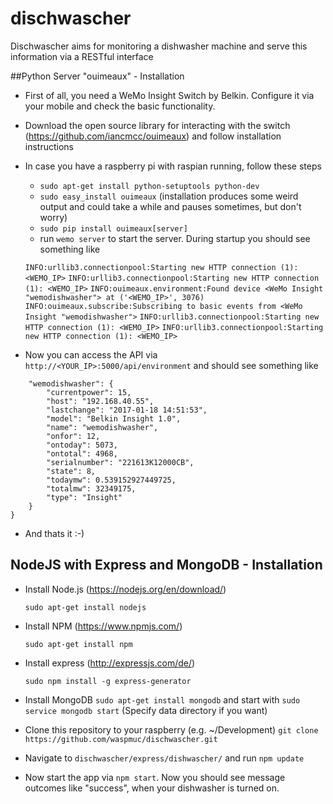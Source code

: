 # dischwascher
Dischwascher aims for monitoring a dishwasher machine and serve this information via a RESTful interface

##Python Server "ouimeaux" - Installation
* First of all, you need a WeMo Insight Switch by Belkin. Configure it via your mobile and check the basic functionality.
* Download the open source library for interacting with the switch (https://github.com/iancmcc/ouimeaux) and follow installation instructions
* In case you have a raspberry pi with raspian running, follow these steps
    * `sudo apt-get install python-setuptools python-dev`
    * `sudo easy_install ouimeaux` (installation produces some weird output and could take a while and pauses sometimes, but don't worry)
    * `sudo pip install ouimeaux[server]`
    * run `wemo server` to start the server. During startup you should see something like
    
    `INFO:urllib3.connectionpool:Starting new HTTP connection (1): <WEMO_IP>`
    `INFO:urllib3.connectionpool:Starting new HTTP connection (1): <WEMO_IP>`
    `INFO:ouimeaux.environment:Found device <WeMo Insight "wemodishwasher"> at ('<WEMO_IP>', 3076)`
    `INFO:ouimeaux.subscribe:Subscribing to basic events from <WeMo Insight "wemodishwasher">`
    `INFO:urllib3.connectionpool:Starting new HTTP connection (1): <WEMO_IP>`
    `INFO:urllib3.connectionpool:Starting new HTTP connection (1): <WEMO_IP>`

* Now you can access the API via `http://<YOUR_IP>:5000/api/environment` and should see something like
```json{
    "wemodishwasher": {
        "currentpower": 15, 
        "host": "192.168.40.55", 
        "lastchange": "2017-01-18 14:51:53", 
        "model": "Belkin Insight 1.0", 
        "name": "wemodishwasher", 
        "onfor": 12, 
        "ontoday": 5073, 
        "ontotal": 4968, 
        "serialnumber": "221613K12000CB", 
        "state": 8, 
        "todaymw": 0.539152927449725, 
        "totalmw": 32349175, 
        "type": "Insight"
    }
}
```

* And thats it :-)

## NodeJS with Express and MongoDB - Installation

* Install Node.js (https://nodejs.org/en/download/)
    
    `sudo apt-get install nodejs`

* Install NPM (https://www.npmjs.com/)
    
    `sudo apt-get install npm`

* Install express (http://expressjs.com/de/)

    `sudo npm install -g express-generator`

* Install MongoDB
    `sudo apt-get install mongodb` and start with `sudo service mongodb start`
    (Specify data directory if you want)

* Clone this repository to your raspberry (e.g. ~/Development)
`git clone https://github.com/waspmuc/dischwascher.git`

* Navigate to `dischwascher/express/dishwascher/` and run `npm update`

* Now start the app via `npm start`. Now you should see message outcomes like "success", when your dishwasher is turned on.